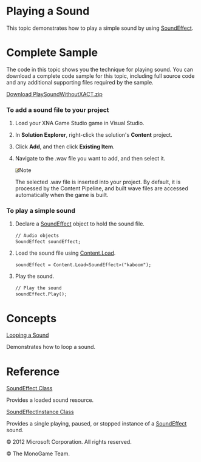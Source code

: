 

# Playing a Sound

This topic demonstrates how to play a simple sound by using [SoundEffect](xref:MXFA.SoundEffect).

# Complete Sample

The code in this topic shows you the technique for playing sound. You can download a complete code sample for this topic, including full source code and any additional supporting files required by the sample.

[Download PlaySoundWithoutXACT.zip](http://go.microsoft.com/fwlink/?LinkId=258718)

### To add a sound file to your project

1.  Load your XNA Game Studio game in Visual Studio.
    
2.  In **Solution Explorer**, right-click the solution's **Content** project.
    
3.  Click **Add**, and then click **Existing Item**.
    
4.  Navigate to the .wav file you want to add, and then select it.
    
    ![](note.gif)Note
    
    The selected .wav file is inserted into your project. By default, it is processed by the Content Pipeline, and built wave files are accessed automatically when the game is built.
    

### To play a simple sound

1.  Declare a [SoundEffect](xref:MXFA.SoundEffect) object to hold the sound file.
    
    ```
    // Audio objects
    SoundEffect soundEffect;
    ```
                      
    
2.  Load the sound file using [Content.Load](xref:Microsoft.Xna.Framework.Content.ContentManager.Load``1).
    
    ```
    soundEffect = Content.Load<SoundEffect>("kaboom");
    ```
                      
    
3.  Play the sound.
    
    ```
    // Play the sound
    soundEffect.Play();
    ```               
    

# Concepts

[Looping a Sound](Audio_HowTo_LoopASound.md)

Demonstrates how to loop a sound.

# Reference

[SoundEffect Class](xref:MXFA.SoundEffect)

Provides a loaded sound resource.

[SoundEffectInstance Class](xref:MXFA.SoundEffectInstance)

Provides a single playing, paused, or stopped instance of a [SoundEffect](xref:MXFA.SoundEffect) sound.

© 2012 Microsoft Corporation. All rights reserved.

© The MonoGame Team.

